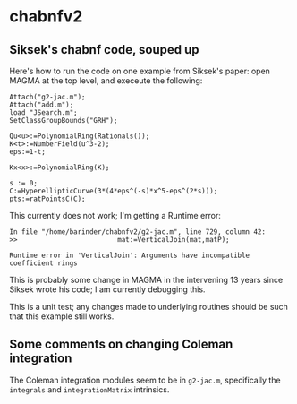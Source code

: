 # chabnfv2
## Siksek's chabnf code, souped up

Here's how to run the code on one example from Siksek's paper: open MAGMA at the top level, and execeute the following:

```
Attach("g2-jac.m");
Attach("add.m");
load "JSearch.m";
SetClassGroupBounds("GRH");

Qu<u>:=PolynomialRing(Rationals());
K<t>:=NumberField(u^3-2);
eps:=1-t;

Kx<x>:=PolynomialRing(K);

s := 0;
C:=HyperellipticCurve(3*(4*eps^(-s)*x^5-eps^(2*s)));
pts:=ratPointsC(C);
```

This currently does not work; I'm getting a Runtime error:

```
In file "/home/barinder/chabnfv2/g2-jac.m", line 729, column 42:
>>                         mat:=VerticalJoin(mat,matP);

Runtime error in 'VerticalJoin': Arguments have incompatible coefficient rings
```

This is probably some change in MAGMA in the intervening 13 years since Siksek wrote his code; I am currently debugging this.

This is a unit test; any changes made to underlying routines should be such that this example still works.

## Some comments on changing Coleman integration

The Coleman integration modules seem to be in `g2-jac.m`, specifically the `integrals` and `integrationMatrix` intrinsics.
